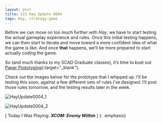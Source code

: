 ```yaml
---
layout: post
title: 521 Hay Update 0004
tags: Hay, strategy-game
---
```

Before we can move on too much further with *Hay*, we have to start testing the actual gameplay experience and rules.  Once this initial testing happens, we can then start to iterate and move toward a more confident idea of what the game is like.  And once **that** happens, we’ll be more prepared to start actually coding the game.

So (and much thanks to my SCAD Graduate classes), it’s time to bust out [Paper Prototyping](http://smile.amazon.com/dp/1558608702){:target="_blank"}.

Check out the images below for the prototype that I whipped up.  I’ll be testing this soon, against a few different sets of rules I’ve designed. I’ll post those rules tomorrow, and the testing results later in the week.

![HayUpdate0004_1](/img/games/521_Hay_Update_0004_1.png "HayUpdate0004_1")

![HayUpdate0004_2](/img/games/521_Hay_Update_0004_2.png "HayUpdate0004_2")

[ Today I Was Playing: ***XCOM: Enemy Within*** ]
{: .emphasis}